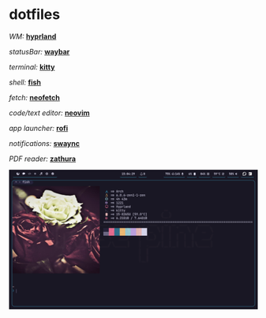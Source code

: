 # dotfiles

*WM:* **[hyprland](https://github.com/hyprwm/Hyprland)**

*statusBar:* **[waybar](https://github.com/Alexays/Waybar/wiki)**

*terminal:* **[kitty](https://github.com/kovidgoyal/kitty)**

*shell:* **[fish](https://github.com/fish-shell/fish-shell)**

*fetch:* **[neofetch](https://github.com/dylanaraps/neofetch)**

*code/text editor:* **[neovim](https://github.com/neovim/neovim)**

*app launcher:* **[rofi](https://aur.archlinux.org/packages/rofi-lbonn-wayland-git)**

*notifications:* **[swaync](https://github.com/ErikReider/SwayNotificationCenter)**

*PDF reader:* **[zathura](https://github.com/pwmt/zathura)**

![rice](./rice.png)
